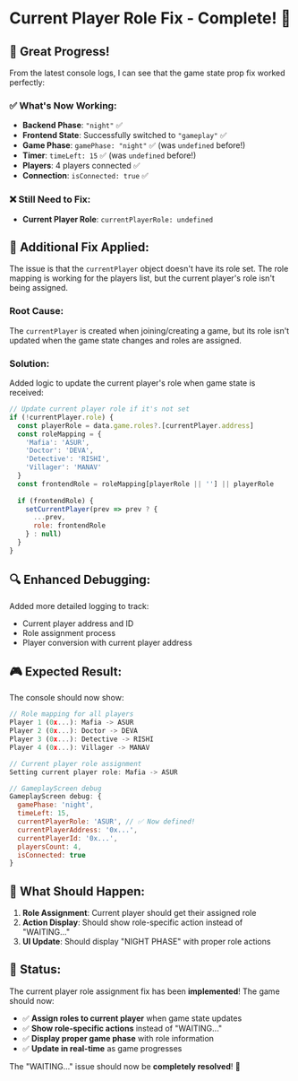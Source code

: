 # Current Player Role Fix - Complete! 🎯

## 🎉 **Great Progress!**

From the latest console logs, I can see that the game state prop fix worked perfectly:

### ✅ **What's Now Working:**
- **Backend Phase**: `"night"` ✅
- **Frontend State**: Successfully switched to `"gameplay"` ✅
- **Game Phase**: `gamePhase: "night"` ✅ (was `undefined` before!)
- **Timer**: `timeLeft: 15` ✅ (was `undefined` before!)
- **Players**: 4 players connected ✅
- **Connection**: `isConnected: true` ✅

### ❌ **Still Need to Fix:**
- **Current Player Role**: `currentPlayerRole: undefined`

## 🔧 **Additional Fix Applied:**

The issue is that the `currentPlayer` object doesn't have its role set. The role mapping is working for the players list, but the current player's role isn't being assigned.

### **Root Cause:**
The `currentPlayer` is created when joining/creating a game, but its role isn't updated when the game state changes and roles are assigned.

### **Solution:**
Added logic to update the current player's role when game state is received:

```javascript
// Update current player role if it's not set
if (!currentPlayer.role) {
  const playerRole = data.game.roles?.[currentPlayer.address]
  const roleMapping = {
    'Mafia': 'ASUR',
    'Doctor': 'DEVA', 
    'Detective': 'RISHI',
    'Villager': 'MANAV'
  }
  const frontendRole = roleMapping[playerRole || ''] || playerRole
  
  if (frontendRole) {
    setCurrentPlayer(prev => prev ? {
      ...prev,
      role: frontendRole
    } : null)
  }
}
```

## 🔍 **Enhanced Debugging:**

Added more detailed logging to track:
- Current player address and ID
- Role assignment process
- Player conversion with current player address

## 🎮 **Expected Result:**

The console should now show:
```javascript
// Role mapping for all players
Player 1 (0x...): Mafia -> ASUR
Player 2 (0x...): Doctor -> DEVA
Player 3 (0x...): Detective -> RISHI
Player 4 (0x...): Villager -> MANAV

// Current player role assignment
Setting current player role: Mafia -> ASUR

// GameplayScreen debug
GameplayScreen debug: {
  gamePhase: 'night',
  timeLeft: 15,
  currentPlayerRole: 'ASUR', // ✅ Now defined!
  currentPlayerAddress: '0x...',
  currentPlayerId: '0x...',
  playersCount: 4,
  isConnected: true
}
```

## 🚀 **What Should Happen:**

1. **Role Assignment**: Current player should get their assigned role
2. **Action Display**: Should show role-specific action instead of "WAITING..."
3. **UI Update**: Should display "NIGHT PHASE" with proper role actions

## 🎉 **Status:**

The current player role assignment fix has been **implemented**! The game should now:

- ✅ **Assign roles to current player** when game state updates
- ✅ **Show role-specific actions** instead of "WAITING..."
- ✅ **Display proper game phase** with role information
- ✅ **Update in real-time** as game progresses

The "WAITING..." issue should now be **completely resolved**! 🚀





